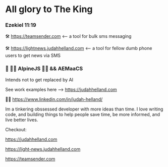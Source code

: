 # All glory to The King
### Ezekiel 11:19

🛠️ https://teamsender.com <-- a tool for bulk sms messaging  

🛠️ https://lightnews.judahhelland.com <-- a tool for fellow dumb phone users to get news via SMS
 
### 🌱 🗻🗻 AlpineJS 🗻🗻 && AEMaaCS
Intends not to get replaced by AI

See work examples here --> https://judahhelland.com

💼💼 https://www.linkedin.com/in/judah-helland/


Im a tinkering obssessed developer with more ideas than time. I love writing code, and building things to help people save time, be more informed, and live better lives.

Checkout:  

 https://judahhelland.com  
 
 https://light-news.judahhelland.com  
 
 https://teamsender.com
 
